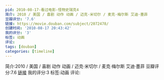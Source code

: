 ```yaml
---
pid: 2010-08-17-看过电影-怪物史瑞克4
简介: 2010 / 美国 / 喜剧 动作 动画 / 迈克·米切尔 / 麦克·梅尔斯 艾迪·墨菲
豆瓣评分: '7.6'
链接: https://movie.douban.com/subject/2072478/
创建时间: '2010-08-17 20:43:42'
我的评分: '3'
标签: 动画
评论:
tags: [douban]
categories: [timeline]
---
```

简介:2010 / 美国 / 喜剧 动作 动画 / 迈克·米切尔 / 麦克·梅尔斯 艾迪·墨菲
豆瓣评分:7.6
[链接](https://movie.douban.com/subject/2072478/)
我的评分:3
标签:动画
评论:
